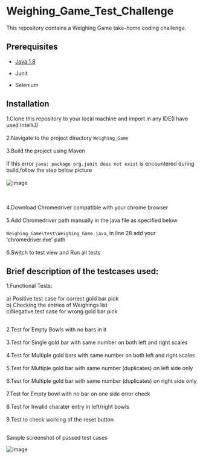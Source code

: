 # Weighing_Game_Test_Challenge
This repository contains a Weighing Game take-home coding challenge.

## Prerequisites
- [Java 1.8](https://www.java.com/download/ie_manual.jsp)
* Junit 
+ Selenium

## Installation
1.Clone this repository to your local machine and import in any IDE(I have used IntelliJ)  <br><br>
2.Navigate to the project directory `Weighing_Game` <br><br>
3.Build the project using Maven  <br><br>
If this error `java: package org.junit does not exist` is encountered during build,follow the step below picture  <br><br>
![image](https://github.com/ssushmitha86/Weighing_Game/assets/115060706/f5f0a425-f56e-4578-87f4-90562082a410)

 <br><br>
4.Download Chromedriver compatible with your chrome browser  <br><br>
5.Add Chromedriver path manually in the java file as specified below  <br><br>
`Weighing_Game\test\Weighing_Game.java`, in line 28 add your 'chromedriver.exe' path  <br><br>
6.Switch to test view and Run all tests

## Brief description of the testcases used:

1.Functional Tests:<br><br>
    a) Positive test case for correct gold bar pick <br>
    b) Checking the entries of Weighings list <br>
    c)Negative test case for wrong gold bar pick <br><br>

2.Test for Empty Bowls with no bars in it <br><br>
3.Test for Single gold bar with same number on both left and right scales <br><br>
4.Test for Multiple gold bars with same number on both left and right scales <br><br>
5.Test for Multiple gold bar with same number (duplicates) on left side only <br><br>
6.Test for Multiple gold bar with same number (duplicates) on right side only <br><br>
7.Test for Empty bowl with no bar on one side error check <br><br>
8.Test for Invalid charater entry in left/right bowls <br><br>
9.Test to check working of the reset button <br><br>
    
Sample screenshot of passed test cases

![image](https://github.com/ssushmitha86/Weighing_Game/assets/115060706/6bee2542-72ce-4b17-9a99-1d543bc21219)

